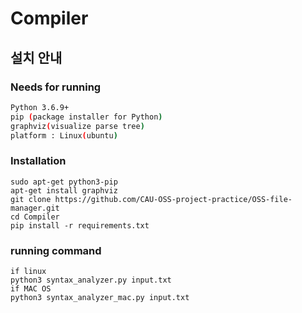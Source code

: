 # Compiler


## 설치 안내

### Needs for running

```bash
Python 3.6.9+
pip (package installer for Python)
graphviz(visualize parse tree)
platform : Linux(ubuntu)
```

### Installation

```bash\
sudo apt-get python3-pip
apt-get install graphviz
git clone https://github.com/CAU-OSS-project-practice/OSS-file-manager.git
cd Compiler
pip install -r requirements.txt
```

### running command

```bash\
if linux
python3 syntax_analyzer.py input.txt
if MAC OS
python3 syntax_analyzer_mac.py input.txt
```

